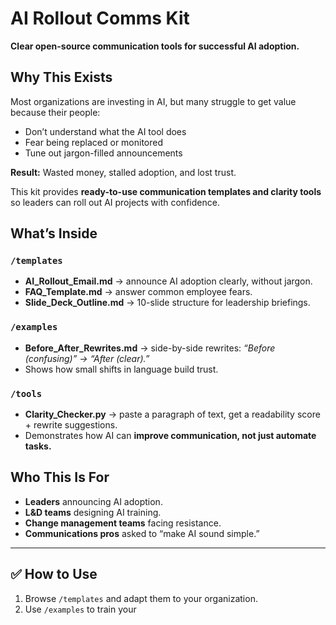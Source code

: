 # AI Rollout Comms Kit  
**Clear open-source communication tools for successful AI adoption.**  

## Why This Exists  
Most organizations are investing in AI, but many struggle to get value because their people:  
- Don’t understand what the AI tool does
- Fear being replaced or monitored
- Tune out jargon-filled announcements

**Result:** Wasted money, stalled adoption, and lost trust.  

This kit provides **ready-to-use communication templates and clarity tools** so leaders can roll out AI projects with confidence.  

## What’s Inside  

### `/templates`  
- **AI_Rollout_Email.md** → announce AI adoption clearly, without jargon.
- **FAQ_Template.md** → answer common employee fears.
- **Slide_Deck_Outline.md** → 10-slide structure for leadership briefings.

### `/examples`  
- **Before_After_Rewrites.md** → side-by-side rewrites: *“Before (confusing)” → “After (clear).”*  
- Shows how small shifts in language build trust.  

### `/tools`  
- **Clarity_Checker.py** → paste a paragraph of text, get a readability score + rewrite suggestions.  
- Demonstrates how AI can **improve communication, not just automate tasks.**  

## Who This Is For  
- **Leaders** announcing AI adoption.  
- **L&D teams** designing AI training.  
- **Change management teams** facing resistance.  
- **Communications pros** asked to “make AI sound simple.”  

---

## ✅ How to Use  
1. Browse `/templates` and adapt them to your organization.  
2. Use `/examples` to train your
